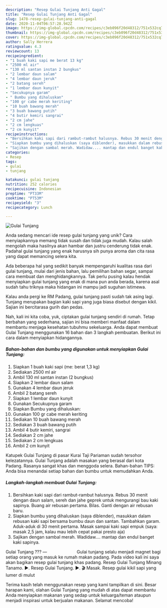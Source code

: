 ```yaml
---
description: "Resep Gulai Tunjang Anti Gagal"
title: "Resep Gulai Tunjang Anti Gagal"
slug: 1478-resep-gulai-tunjang-anti-gagal
date: 2020-11-04T06:57:28.942Z
image: https://img-global.cpcdn.com/recipes/c3eb096f20d48312/751x532cq70/gulai-tunjang-foto-resep-utama.jpg
thumbnail: https://img-global.cpcdn.com/recipes/c3eb096f20d48312/751x532cq70/gulai-tunjang-foto-resep-utama.jpg
cover: https://img-global.cpcdn.com/recipes/c3eb096f20d48312/751x532cq70/gulai-tunjang-foto-resep-utama.jpg
author: Sally Herrera
ratingvalue: 4.3
reviewcount: 13
recipeingredient:
- "1 buah kaki sapi me berat 13 kg"
- "2500 ml air"
- "130 ml santan instan 2 bungkus"
- "2 lembar daun salam"
- "4 lembar daun jeruk"
- "2 batang sereh"
- "1 lembar daun kunyit"
- "Secukupnya garam"
- " Bumbu yang dihaluskan"
- "100 gr cabe merah keriting"
- "10 buah bawang merah"
- "3 buah bawang putih"
- "4 butir kemiri sangrai"
- "2 cm jahe"
- "2 cm lengkuas"
- "2 cm kunyit"
recipeinstructions:
- "Bersihkan kaki sapi dari rambut-rambut halusnya. Rebus 30 menit dengan daun salam, sereh dan jahe geprek untuk mengurangi bau kaki sapinya. Buang air rebusan pertama. Bilas. Ganti dengan air rebusan baru."
- "Siapkan bumbu yang dihaluskan (saya diblender), masukkan dalam rebusan kaki sapi bersama bumbu daun dan santan. Tambahkan garam. Aduk-aduk di 30 menit pertama. Masak sampai kaki sapi empuk (saya: masak 2,5 jam, kalau mau lebih cepat pakai presto aja)"
- "Sajikan dengan sambal merah. Wadidaw.... mantap dan endul banget kaki sapinya."
categories:
- Resep
tags:
- gulai
- tunjang

katakunci: gulai tunjang 
nutrition: 252 calories
recipecuisine: Indonesian
preptime: "PT33M"
cooktime: "PT53M"
recipeyield: "3"
recipecategory: Lunch

---
```



![Gulai Tunjang](https://img-global.cpcdn.com/recipes/c3eb096f20d48312/751x532cq70/gulai-tunjang-foto-resep-utama.jpg)

Anda sedang mencari ide resep gulai tunjang yang unik? Cara menyiapkannya memang tidak susah dan tidak juga mudah. Kalau salah mengolah maka hasilnya akan hambar dan justru cenderung tidak enak. Padahal gulai tunjang yang enak harusnya sih punya aroma dan cita rasa yang dapat memancing selera kita.

Ada beberapa hal yang sedikit banyak mempengaruhi kualitas rasa dari gulai tunjang, mulai dari jenis bahan, lalu pemilihan bahan segar, sampai cara membuat dan menghidangkannya. Tak perlu pusing kalau hendak menyiapkan gulai tunjang yang enak di mana pun anda berada, karena asal sudah tahu triknya maka hidangan ini mampu jadi suguhan istimewa.

Kalau anda pergi ke RM Padang, gulai tunjang pasti sudah tak asing lagi. Tunjang merupakan bagian kaki sapi yang juga biasa disebut dengan kikil. Sajian ini bercitarasa gurih dan pedas.


Nah, kali ini kita coba, yuk, ciptakan gulai tunjang sendiri di rumah. Tetap berbahan yang sederhana, sajian ini bisa memberi manfaat dalam membantu menjaga kesehatan tubuhmu sekeluarga. Anda dapat membuat Gulai Tunjang menggunakan 16 bahan dan 3 langkah pembuatan. Berikut ini cara dalam menyiapkan hidangannya.

<!--inarticleads1-->

##### Bahan-bahan dan bumbu yang digunakan untuk menyiapkan Gulai Tunjang:

1. Siapkan 1 buah kaki sapi (me: berat 1,3 kg)
1. Sediakan 2500 ml air
1. Ambil 130 ml santan instan (2 bungkus)
1. Siapkan 2 lembar daun salam
1. Gunakan 4 lembar daun jeruk
1. Ambil 2 batang sereh
1. Siapkan 1 lembar daun kunyit
1. Gunakan Secukupnya garam
1. Siapkan  Bumbu yang dihaluskan:
1. Gunakan 100 gr cabe merah keriting
1. Sediakan 10 buah bawang merah
1. Sediakan 3 buah bawang putih
1. Ambil 4 butir kemiri, sangrai
1. Sediakan 2 cm jahe
1. Sediakan 2 cm lengkuas
1. Ambil 2 cm kunyit


Katupek Gulai Tunjang di pasar Kurai Taji Pariaman sudah tersohor kelezatannya. Gulai Tunjang adalah masakan yang berasal dari kota Padang. Rasanya sangat khas dan menggoda selera. Bahan-bahan TIPS: Anda bisa menandai setiap bahan dan bumbu untuk memudahkan Anda. 

<!--inarticleads2-->

##### Langkah-langkah membuat Gulai Tunjang:

1. Bersihkan kaki sapi dari rambut-rambut halusnya. Rebus 30 menit dengan daun salam, sereh dan jahe geprek untuk mengurangi bau kaki sapinya. Buang air rebusan pertama. Bilas. Ganti dengan air rebusan baru.
1. Siapkan bumbu yang dihaluskan (saya diblender), masukkan dalam rebusan kaki sapi bersama bumbu daun dan santan. Tambahkan garam. Aduk-aduk di 30 menit pertama. Masak sampai kaki sapi empuk (saya: masak 2,5 jam, kalau mau lebih cepat pakai presto aja)
1. Sajikan dengan sambal merah. Wadidaw.... mantap dan endul banget kaki sapinya.


Gulai Tunjang ???️ —⠀⠀⠀⠀⠀⠀⠀⠀⠀ Gulai tunjang selalu menjadi magnet bagi setiap orang yang masuk ke rumah makan padang. Pada video kali ini saya akan bagikan resep gulai tunjang khas padang. Resep Gulai Tunjang Minang Tanamo. ►. Resep Gulai Tunjang. ►. 🎬 Masak. Resep gulai kikil sapi yang lumer di mulut 

Terima kasih telah menggunakan resep yang kami tampilkan di sini. Besar harapan kami, olahan Gulai Tunjang yang mudah di atas dapat membantu Anda menyiapkan makanan yang sedap untuk keluarga/teman ataupun menjadi inspirasi untuk berjualan makanan. Selamat mencoba!
